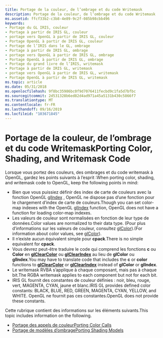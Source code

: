 ```yaml
---
title: Portage de la couleur, de l’ombrage et du code Writemask
description: Portage de la couleur, de l’ombrage et du code Writemask
ms.assetid: ffcf33b2-c3b8-4e89-9c2f-085b98cbb496
keywords:
- Portage du GL IRIS, couleur
- Portage à partir de IRIS GL, couleur
- portage vers OpenGL à partir de IRIS GL, couleur
- Portage OpenGL à partir de IRIS GL, couleur
- Portage de l’IRIS dans le GL, ombrage
- Portage à partir de IRIS GL, ombrage
- portage vers OpenGL à partir de IRIS GL, ombrage
- Portage OpenGL à partir de IRIS GL, ombrage
- Portage du grand livre de l’IRIS, writemask
- Portage à partir de IRIS GL, writemask
- portage vers OpenGL à partir de IRIS GL, writemask
- Portage OpenGL à partir de IRIS GL, writemask
ms.topic: article
ms.date: 05/31/2018
ms.openlocfilehash: 9f8bc35986bc0f9d7076411fecbd9c1fa5d7bfbc
ms.sourcegitcommit: 2d531328b6ed82d4ad971a45a5131b430c5866f7
ms.translationtype: MT
ms.contentlocale: fr-FR
ms.lasthandoff: 09/16/2019
ms.locfileid: "103671845"
---
```

# <a name="porting-color-shading-and-writemask-code"></a><span data-ttu-id="50f6a-115">Portage de la couleur, de l’ombrage et du code Writemask</span><span class="sxs-lookup"><span data-stu-id="50f6a-115">Porting Color, Shading, and Writemask Code</span></span>

<span data-ttu-id="50f6a-116">Lorsque vous portez des couleurs, des ombrages et du code writemask à OpenGL, gardez les points suivants à l’esprit :</span><span class="sxs-lookup"><span data-stu-id="50f6a-116">When porting color, shading, and writemask code to OpenGL, keep the following points in mind:</span></span>

-   <span data-ttu-id="50f6a-117">Bien que vous puissiez définir des index de carte de couleurs avec la fonction OpenGL [glIndex](glindex-functions.md) , OpenGL ne dispose pas d’une fonction pour le chargement d’index de carte de couleurs.</span><span class="sxs-lookup"><span data-stu-id="50f6a-117">Though you can set color-map indexes with the OpenGL [glIndex](glindex-functions.md) function, OpenGL does not have a function for loading color-map indexes.</span></span>
-   <span data-ttu-id="50f6a-118">Les valeurs de couleur sont normalisées en fonction de leur type de données.</span><span class="sxs-lookup"><span data-stu-id="50f6a-118">Color values are normalized to their data type.</span></span> <span data-ttu-id="50f6a-119">(Pour plus d’informations sur les valeurs de couleur, consultez [glColor](glcolor-functions.md)).</span><span class="sxs-lookup"><span data-stu-id="50f6a-119">(For information about color values, see [glColor](glcolor-functions.md)).</span></span>
-   <span data-ttu-id="50f6a-120">Il n’existe aucun équivalent simple pour **cpack**.</span><span class="sxs-lookup"><span data-stu-id="50f6a-120">There is no simple equivalent for **cpack**.</span></span>
-   <span data-ttu-id="50f6a-121">Vous devrez peut-être traduire le code qui comprend les fonctions **c** ou **Color** en [**glClearColor**](glclearcolor.md) ou [**glClearIndex**](glclearindex.md) au lieu de **glColor** ou **glIndex**.</span><span class="sxs-lookup"><span data-stu-id="50f6a-121">You may have to translate code that includes the **c** or **color** functions to [**glClearColor**](glclearcolor.md) or [**glClearIndex**](glclearindex.md) instead of **glColor** or **glIndex**.</span></span>
-   <span data-ttu-id="50f6a-122">Le writemask RVBA s’applique à chaque composant, mais pas à chaque bit.</span><span class="sxs-lookup"><span data-stu-id="50f6a-122">The RGBA writemask applies to each component but not for each bit.</span></span>
-   <span data-ttu-id="50f6a-123">IRIS GL fournit des constantes de couleur définies : noir, bleu, rouge, vert, MAGENTA, CYAN, jaune et blanc.</span><span class="sxs-lookup"><span data-stu-id="50f6a-123">IRIS GL provides defined color constants: BLACK, BLUE, RED, GREEN, MAGENTA, CYAN, YELLOW, and WHITE.</span></span> <span data-ttu-id="50f6a-124">OpenGL ne fournit pas ces constantes.</span><span class="sxs-lookup"><span data-stu-id="50f6a-124">OpenGL does not provide these constants.</span></span>

<span data-ttu-id="50f6a-125">Cette rubrique contient des informations sur les éléments suivants.</span><span class="sxs-lookup"><span data-stu-id="50f6a-125">This topic includes information on the following.</span></span>

-   [<span data-ttu-id="50f6a-126">Portage des appels de couleur</span><span class="sxs-lookup"><span data-stu-id="50f6a-126">Porting Color Calls</span></span>](porting-color-calls.md)
-   [<span data-ttu-id="50f6a-127">Portage de modèles d’ombrage</span><span class="sxs-lookup"><span data-stu-id="50f6a-127">Porting Shading Models</span></span>](porting-shading-models.md)

 

 




